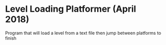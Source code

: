 # Level Loading Platformer (April 2018)
Program that will load a level from a text file then jump between platforms to finish